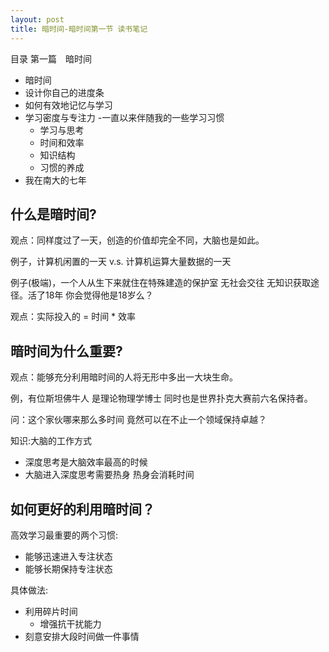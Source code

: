 ```yaml
---
layout: post
title: 暗时间-暗时间第一节 读书笔记
---
```


目录
第一篇　暗时间
- 暗时间
- 设计你自己的进度条
- 如何有效地记忆与学习
- 学习密度与专注力
  -一直以来伴随我的一些学习习惯
    - 学习与思考
    - 时间和效率
    - 知识结构
    - 习惯的养成
- 我在南大的七年
  
  
## 什么是暗时间? ##

观点：同样度过了一天，创造的价值却完全不同，大脑也是如此。

例子，计算机闲置的一天 v.s. 计算机运算大量数据的一天

例子(极端)，一个人从生下来就住在特殊建造的保护室 无社会交往 无知识获取途径。活了18年 你会觉得他是18岁么？

观点：实际投入的 = 时间 * 效率 


## 暗时间为什么重要? ##

观点：能够充分利用暗时间的人将无形中多出一大块生命。

例，有位斯坦佛牛人 是理论物理学博士 同时也是世界扑克大赛前六名保持者。

问：这个家伙哪来那么多时间 竟然可以在不止一个领域保持卓越？

知识:大脑的工作方式

- 深度思考是大脑效率最高的时候
- 大脑进入深度思考需要热身 热身会消耗时间


## 如何更好的利用暗时间？ ##

高效学习最重要的两个习惯:

- 能够迅速进入专注状态 
- 能够长期保持专注状态

具体做法:

- 利用碎片时间
  - 增强抗干扰能力 
- 刻意安排大段时间做一件事情
